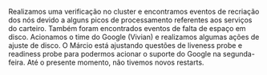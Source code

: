 Realizamos uma verificação no cluster e encontramos eventos de recriação dos nós devido a alguns picos de processamento referentes aos serviços do carteiro. Também foram encontrados eventos de falta de espaço em disco. Acionamos o time do Google (Vivian) e realizamos algumas ações de ajuste de disco. O Márcio está ajustando questões de liveness probe e readiness probe para podermos acionar o suporte do Google na segunda-feira. Até o presente momento, não tivemos novos restarts.

